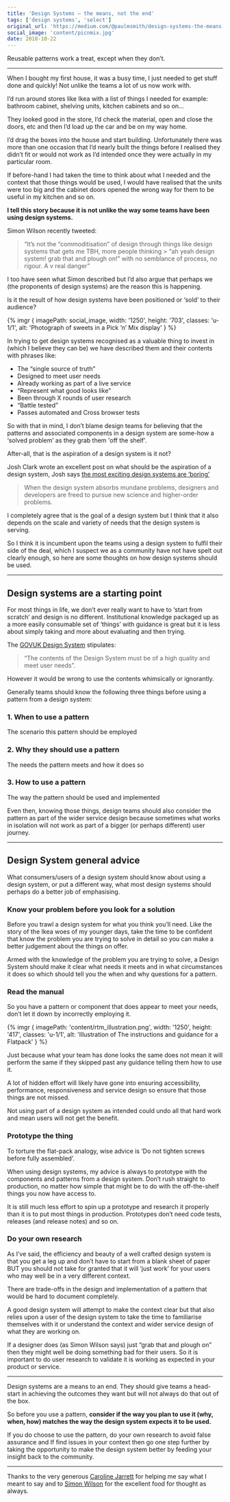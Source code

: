 ```yaml
---
title: 'Design Systems — the means, not the end'
tags: ['design systems', 'select']
original_url: 'https://medium.com/@paulmsmith/design-systems-the-means-not-the-end-fc840c21b51e'
social_image: 'content/picnmix.jpg'
date: 2018-10-22
---
```


Reusable patterns work a treat, except when they don’t.

---

When I bought my first house, it was a busy time, I just needed to get stuff done and quickly! Not unlike the teams a lot of us now work with.

I’d run around stores like Ikea with a list of things I needed for example: bathroom cabinet, shelving units, kitchen cabinets and so on…

They looked good in the store, I’d check the material, open and close the doors, etc and then I’d load up the car and be on my way home.

I’d drag the boxes into the house and start building. Unfortunately there was more than one occasion that I’d nearly built the things before I realised they didn’t fit or would not work as I’d intended once they were actually in my particular room.

If before-hand I had taken the time to think about what I needed and the context that those things would be used, I would have realised that the units were too big and the cabinet doors opened the wrong way for them to be useful in my kitchen and so on.

**I tell this story because it is not unlike the way some teams have been using design systems.**

Simon Wilson recently tweeted:

> “It’s not the “commoditisation” of design through things like design systems that gets me TBH, more people thinking > “ah yeah design system! grab that and plough on!” with no semblance of process, no rigour. A v real danger”

I too have seen what Simon described but I’d also argue that perhaps we (the proponents of design systems) are the reason this is happening.

Is it the result of how design systems have been positioned or ‘sold’ to their audience?

{% imgr {
  imagePath: social_image,
  width: '1250',
  height: '703',
  classes: 'u-1/1',
  alt: 'Photograph of sweets in a Pick ’n’ Mix display'
} %}

In trying to get design systems recognised as a valuable thing to invest in (which I believe they can be) we have described them and their contents with phrases like:

- The “single source of truth”
- Designed to meet user needs
- Already working as part of a live service
- “Represent what good looks like”
- Been through X rounds of user research
- “Battle tested”
- Passes automated and Cross browser tests

So with that in mind, I don’t blame design teams for believing that the patterns and associated components in a design system are some-how a ‘solved problem’ as they grab them 'off the shelf'.

After-all, that is the aspiration of a design system is it not?

Josh Clark wrote an excellent post on what should be the aspiration of a design system, Josh says [the most exciting design systems are ‘boring’](https://bigmedium.com/ideas/boring-design-systems.html)

> When the design system absorbs mundane problems, designers and developers are freed to pursue new science and higher-order problems.

I completely agree that is the goal of a design system but I think that it also depends on the scale and variety of needs that the design system is serving.

So I think it is incumbent upon the teams using a design system to fulfil their side of the deal, which I suspect we as a community have not have spelt out clearly enough, so here are some thoughts on how design systems should be used.

---

## Design systems are a starting point

For most things in life, we don’t ever really want to have to ‘start from scratch’ and design is no different.
Institutional knowledge packaged up as a more easily consumable set of ‘things’ with guidance is great but it is less about simply taking and more about evaluating and then trying.

The [GOVUK Design System](https://gov.uk/design-system) stipulates:

> “The contents of the Design System must be of a high quality and meet user needs”.

However it would be wrong to use the contents whimsically or ignorantly.

Generally teams should know the following three things before using a pattern from a design system:

### 1. When to use a pattern
The scenario this pattern should be employed
### 2. Why they should use a pattern
The needs the pattern meets and how it does so
### 3. How to use a pattern
The way the pattern should be used and implemented

Even then, knowing those things, design teams should also consider the pattern as part of the wider service design because sometimes what works in isolation will not work as part of a bigger (or perhaps different) user journey.

---

## Design System general advice

What consumers/users of a design system should know about using a design system, or put a different way, what most design systems should perhaps do a better job of emphasising.

### Know your problem before you look for a solution

Before you trawl a design system for what you think you’ll need. Like the story of the Ikea woes of my younger days, take the time to be confident that know the problem you are trying to solve in detail so you can make a better judgement about the things on offer.

Armed with the knowledge of the problem you are trying to solve, a Design System should make it clear what needs it meets and in what circumstances it does so which should tell you the when and why questions for a pattern.

### Read the manual
So you have a pattern or component that does appear to meet your needs, don’t let it down by incorrectly employing it.

{% imgr {
  imagePath: 'content/rtm_illustration.png',
  width: '1250',
  height: '417',
  classes: 'u-1/1',
  alt: 'Illustration of The instructions and guidance for a Flatpack'
} %}

Just because what your team has done looks the same does not mean it will perform the same if they skipped past any guidance telling them how to use it.

A lot of hidden effort will likely have gone into ensuring accessibility, performance, responsiveness and service design so ensure that those things are not missed.

Not using part of a design system as intended could undo all that hard work and mean users will not get the benefit.

### Prototype the thing

To torture the flat-pack analogy, wise advice is ‘Do not tighten screws before fully assembled’.

When using design systems, my advice is always to prototype with the components and patterns from a design system. Don’t rush straight to production, no matter how simple that might be to do with the off-the-shelf things you now have access to.

It is still much less effort to spin up a prototype and research it properly than it is to put most things in production. Prototypes don’t need code tests, releases (and release notes) and so on.

### Do your own research

As I’ve said, the efficiency and beauty of a well crafted design system is that you get a leg up and don’t have to start from a blank sheet of paper BUT you should not take for granted that it will ‘just work’ for your users who may well be in a very different context.

There are trade-offs in the design and implementation of a pattern that would be hard to document completely.

A good design system will attempt to make the context clear but that also relies upon a user of the design system to take the time to familiarise themselves with it or understand the context and wider service design of what they are working on.

If a designer does (as Simon Wilson says) just “grab that and plough on” then they might well be doing something bad for their users. So it is important to do user research to validate it is working as expected in your product or service.

---

Design systems are a means to an end. They should give teams a head-start in achieving the outcomes they want but will not always do that out of the box.

So before you use a pattern, **consider if the way you plan to use it (why, when, how) matches the way the design system expects it to be used.**

If you do choose to use the pattern, do your own research to avoid false assurance and If find issues in your context then go one step further by taking the opportunity to make the design system better by feeding your insight back to the community.

---

Thanks to the very generous [Caroline Jarrett](https://twitter.com/cjforms) for helping me say what I meant to say and to [Simon Wilson](https://www.ermlikeyeah.com/) for the excellent food for thought as always.

